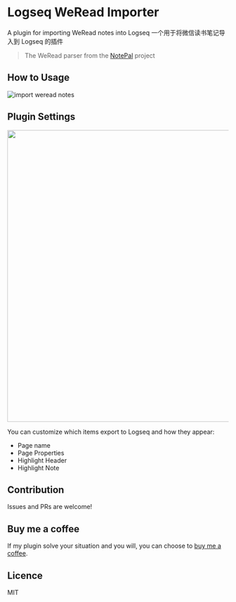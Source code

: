 # Logseq WeRead Importer

A plugin for importing WeRead notes into Logseq
一个用于将微信读书笔记导入到 Logseq 的插件

> The WeRead parser from the [NotePal](https://github.com/djyde/notepal) project

## How to Usage

![import weread notes](https://user-images.githubusercontent.com/9718515/213848696-58c9dac6-a9a0-481f-b851-c4f28c8c9f36.gif)

## Plugin Settings

<img width="663" src="https://user-images.githubusercontent.com/9718515/213848866-dbc9f35c-58ce-4ac0-a2a9-fb1da8e18b62.png">

You can customize which items export to Logseq and how they appear:

- Page name
- Page Properties
- Highlight Header
- Highlight Note

## Contribution

Issues and PRs are welcome!

## Buy me a coffee

If my plugin solve your situation and you will, you can choose to [buy me a coffee](https://www.buymeacoffee.com/yuexunjiang).

## Licence

MIT
